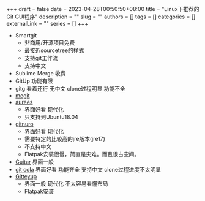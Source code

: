 +++ 
draft = false
date = 2023-04-28T00:50:50+08:00
title = "Linux下推荐的Git GUI程序"
description = ""
slug = ""
authors = []
tags = []
categories = []
externalLink = ""
series = []
+++
- Smartgit
    - 非商用/开源项目免费
    - 最接近sourcetree的样式
    - 支持git工作流
    - 支持中文
- Sublime Merge 收费 
- GitUp 功能有限
- gitg 看着还行 无中文 clone过程明显 功能不全
- [megit](https://github.com/eclipsesource/megit)
- [aurees](https://aurees.com/) 
    - 界面好看 现代化
    - 只支持到Ubuntu18.04
- [gitnuro](https://gitnuro.jetpackduba.com/) 
    - 界面好看 现代化
    - 需要特定的比较高的jre版本(jre17)
    - 不支持中文
    - Flatpak安装很慢，简直是灾难。而且很占空间。
- [Guitar](https://github.com/soramimi/Guitar) 界面一般
- [git cola](https://git-cola.github.io/) 界面好看 功能齐全 支持中文 clone过程进度不太明显
- [Gitteyup](https://murmele.github.io/Gittyup/)
    - 界面一般 现代化 不太容易看懂布局
    - Flatpak安装
